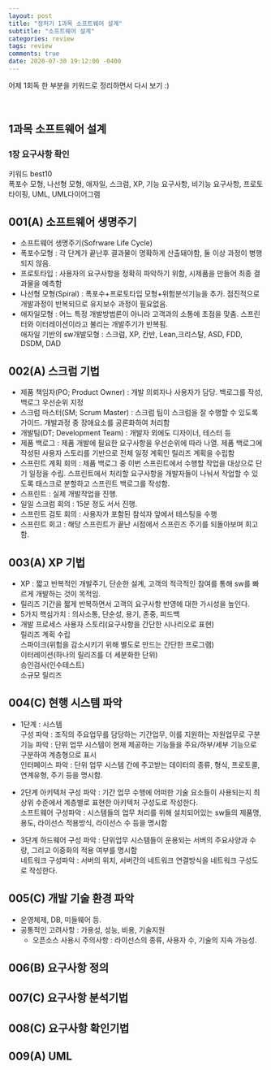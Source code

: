 ```yaml
---
layout: post
title: "정처기 1과목 소프트웨어 설계"
subtitle: "소프트웨어 설계"
categories: review
tags: review
comments: true
date: 2020-07-30 19:12:00 -0400
---
```


어제 1회독 한 부분을 키워드로 정리하면서 다시 보기 :)   

<br>

## 1과목 소프트웨어 설계
### 1장 요구사항 확인
키워드 best10   
폭포수 모형, 나선형 모형, 애자일, 스크럼, XP, 기능 요구사항, 비기능 요구사항, 프로토타이핑, UML, UML다이어그램  

## 001(A) 소프트웨어 생명주기
- 소프트웨어 생명주기(Sofrware Life Cycle)
- 폭포수모형 : 각 단계가 끝난후 결과물이 명확하게 산출돼야함, 둘 이상 과정이 병행되지 않음.     
- 프로토타입 : 사용자의 요구사항을 정확히 파악하기 위함, 시제품을 만들어 최종 결과물을 예측함
- 나선형 모형(Spiral) : 폭포수+프로토타입 모형+위험분석기능을 추가. 점진적으로 개발과정이 반복되므로 유지보수 과정이 필요없음.
- 애자일모형 : 어느 특정 개발방법론이 아니라 고객과의 소통에 초점을 맞춤. 스프린터와 이터레이션이라고 불리는 개발주기가 반복됨.     
애자일 기반의 sw개발모형 : 스크럼, XP, 칸반, Lean,크리스탈, ASD, FDD, DSDM, DAD 

## 002(A) 스크럼 기법
- 제품 책임자(PO; Product Owner) : 개발 의뢰자나 사용자가 담당. 백로그를 작성, 백로그 우선순위 지정     
- 스크럼 마스터(SM; Scrum Master) : 스크럼 팀이 스크럼을 잘 수행할 수 있도록 가이드. 개발과정 중 장애요소를 공론화하여 처리함   
- 개발팀(DT; Development Team) : 개발자 외에도 디자이너, 테스터 등 
- 제품 백로그 : 제품 개발에 필요한 요구사항을 우선순위에 따라 나열. 제품 백로그에 작성된 사용자 스토리를 기반으로 전체 일정 계획인 릴리즈 계획을 수립함
- 스프린트 계획 회의 : 제품 백로그 중 이번 스프린트에서 수행할 작업을 대상으로 단기 일정을 수립. 스프린트에서 처리할 요구사항을 개발자들이 나눠서 작업할 수 있도록 태스크로 분할하고 스프린트 백로그를 작성함.
- 스프린트 : 실제 개발작업을 진행.  
- 일일 스크럼 회의 : 15분 정도 서서 진행.   
- 스프린트 검토 회의 : 사용자가 포함된 참석자 앞에서 테스팅을 수행  
- 스프린트 회고 : 해당 스프린트가 끝난 시점에서 스프린즈 주기를 되돌아보며 회고함.  

## 003(A) XP 기법
- XP : 짧고 반복적인 개발주기, 단순한 설계, 고객의 적극적인 참여를 통해 sw를 빠르게 개발하는 것이 목적임.
- 릴리즈 기간을 짧게 반복하면서 고객의 요구사항 반영에 대한 가시성을 높인다. 
- 5가지 핵심가치  : 의사소통, 단순성, 용기, 존중, 피드백
- 개발 프로세스
사용자 스토리(요구사항을 간단한 시나리오로 표현)    
릴리즈 계획 수립    
스파이크(위험을 감소시키기 위해 별도로 만드는 간단한 프로그램)  
이터레이션(하나의 릴리즈를 더 세분화한 단위)    
승인검사(인수테스트)    
소규모 릴리즈

## 004(C) 현행 시스템 파악
- 1단계 : 시스템   
구성 파악 : 조직의 주요업무를 담당하는 기간업무, 이를 지원하는 자원업무로 구분  
기능 파악 : 단위 업무 시스템이 현재 제공하는 기능들을 주요/하부/세부 기능으로 구분하여 계층형으로 표시      
인터페이스 파악 : 단위 업무 시스템 간에 주고받는 데이터의 종류, 형식, 프로토콜, 연계유형, 주기 등을 명시함. 

- 2단계 
아키텍처 구성 파악 : 기간 업무 수행에 어떠한 기술 요소들이 사용되는지 최상위 수준에서 계층별로 표현한 아키텍처 구성도로 작성한다.   
소프트웨어 구성파악 : 시스템들의 업무 처리를 위해 설치되어있는 sw들의 제품명, 용도, 라이선스 적용방식, 라이선스 수 등을 명시함  

- 3단계 
하드웨어 구성 파악 : 단위업무 시스템들이 운용되는 서버의 주요사양과 수량, 그리고 이중화의 적용 여부를 명시함    
네트워크 구성파악 : 서버의 위치, 서버간의 네트워크 연결방식을 네트워크 구성도로 작성한다.

## 005(C) 개발 기술 환경 파악
- 운영체제, DB, 미들웨어 등. 
- 공통적인 고려사항 : 가용성, 성능, 비용, 기술지원
    + 오픈소스 사용시 주의사항 : 라이선스의 종류, 사용자 수, 기술의 지속 가능성.

## 006(B) 요구사항 정의
## 007(C) 요구사항 분석기법
## 008(C) 요구사항 확인기법
## 009(A) UML 
